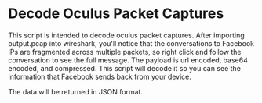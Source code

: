 # Decode Oculus Packet Captures

This script is intended to decode oculus packet captures. After importing output.pcap into wireshark, you'll notice that the conversations to Facebook IPs are fragmented across multiple packets, so right click and follow the conversation to see the full message. The payload is url encoded, base64 encoded, and compressed. This script will decode it so you can see the information that Facebook sends back from your device.

The data will be returned in JSON format.
